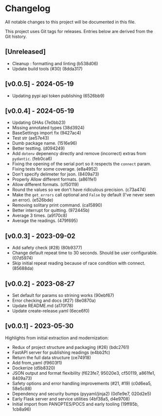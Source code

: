 # Changelog

All notable changes to this project will be documented in this file.

This project uses Git tags for releases. Entries below are derived from the Git history.

## [Unreleased]

- Cleanup : formatting and linting (b538d06)
- Update build tools (#30) (8dda317)

## [v0.0.5] - 2024-05-19

- Updating pypi api token publishing (6526bb9)

## [v0.0.4] - 2024-05-19

- Updating GHAs (7e0bb23)
- Missing annotated types (38d3924)
- BaseSettings import fix (9427ac4)
- Test str (ae57e43)
- Dumb package name. (1516e96)
- Better testting. (d094249)
- Add `dotenv` depenency directly and remove (incorrect) extras from `pydantic`. (feb0ca6)
- Fixing the opening of the serial port so it respects the `connect` param. Fixing tests for some coverage. (e8a4952)
- Don't specify delimeter for json. (8409a73)
- Properly Allow different formats. (a861fe1)
- Allow different formats. (cf50119)
- Round the values so we don't have ridiculous precision. (c73a474)
- Make the `get_errors` call optional and `False` by default (I've never seen an error). (e526bde)
- Removing solitary print command. (ca15890)
- Better interrupt for quitting. (972445b)
- Average 3 times. (a9170c8)
- Average the readings. (479f695)

## [v0.0.3] - 2023-09-02

- Add safety check (#28) (80b9377)
- Change default repeat time to 30 seconds. Should be user configurable. (07d5974)
- Skip initial repeat reading because of race condition with connect. (85688da)

## [v0.0.2] - 2023-08-27

- Set default for params so strining works (90ebf67)
- Error checking and docs (#27) (8e0870a)
- Update README.md (a170f78)
- Update create-release.yaml (6ece6f0)

## [v0.0.1] - 2023-05-30

Highlights from initial extraction and modernization:

- Redux of project structure and packaging (#26) (bdc2761)
- FastAPI server for publishing readings (e4bb2fc)
- Return the full data structure (ce74918)
- Add from_yaml (f9603f1)
- Dockerize (d5b8320)
- JSON output and format flexibility (f623fe7, 95020e3, cf50119, a861fe1, 8409a73)
- Safety options and error handling improvements (#21, #19) (c0d6ea5, 58e5c88)
- Dependency and security bumps (pyyaml/jinja2) (0d1e9e7, 020d2e5)
- Early Flask server and service utilities (4bf38a5, d4e9708)
- Initial import from PANOPTES/POCS and early tooling (19ff85b, 1cb8a96)
